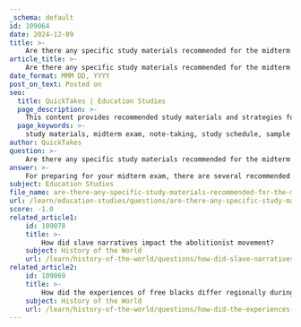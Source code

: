 ```yaml
---
_schema: default
id: 109064
date: 2024-12-09
title: >-
    Are there any specific study materials recommended for the midterm exam?
article_title: >-
    Are there any specific study materials recommended for the midterm exam?
date_format: MMM DD, YYYY
post_on_text: Posted on
seo:
  title: QuickTakes | Education Studies
  page_description: >-
    This content provides recommended study materials and strategies for effectively preparing for a midterm exam, including organized notes, personalized schedules, practice questions, and collaborative study approaches.
  page_keywords: >-
    study materials, midterm exam, note-taking, study schedule, sample questions, engage with teachers, study guides, flashcards, collaborative studying, preparation strategies
author: QuickTakes
question: >-
    Are there any specific study materials recommended for the midterm exam?
answer: >-
    For preparing for your midterm exam, there are several recommended study materials and strategies that can help you succeed:\n\n1. **Organized Study Materials**: It's crucial to organize your materials at least one week before the exam. This includes class notes, readings, and any other relevant resources. Cramming the night before is generally ineffective.\n\n2. **Note-Taking**: Taking good notes during lectures and discussions is essential. These notes serve as a valuable bank of study material that you can refer to when preparing for the exam.\n\n3. **Personalized Study Schedule**: Create a study schedule that breaks down the material into manageable sections. This will help you cover all topics systematically rather than trying to learn everything at once.\n\n4. **Sample Questions**: Practice with sample questions or past exam papers. This will familiarize you with the format of the questions and help you identify areas where you need more review.\n\n5. **Engage with Teachers**: Don’t hesitate to ask your teachers questions about the exam format and content. They can provide insights that will guide your study efforts.\n\n6. **Study Guides**: Utilize study guides that cover the specific units relevant to your course. For example, if your midterm includes topics from the Antebellum period, ensure you have access to study guides that focus on that era.\n\n7. **Flashcards**: Use tools like Quizlet to create flashcards for key terms and concepts. This can be particularly helpful for memorizing important dates, figures, and events from the Antebellum period.\n\n8. **Collaborative Study**: Consider forming a study group with classmates. Discussing topics with peers can enhance understanding and retention of the material.\n\nBy following these strategies and utilizing the appropriate study materials, you can effectively prepare for your midterm exam.
subject: Education Studies
file_name: are-there-any-specific-study-materials-recommended-for-the-midterm-exam.md
url: /learn/education-studies/questions/are-there-any-specific-study-materials-recommended-for-the-midterm-exam
score: -1.0
related_article1:
    id: 109078
    title: >-
        How did slave narratives impact the abolitionist movement?
    subject: History of the World
    url: /learn/history-of-the-world/questions/how-did-slave-narratives-impact-the-abolitionist-movement
related_article2:
    id: 109069
    title: >-
        How did the experiences of free blacks differ regionally during the Antebellum period?
    subject: History of the World
    url: /learn/history-of-the-world/questions/how-did-the-experiences-of-free-blacks-differ-regionally-during-the-antebellum-period
---
```


&nbsp;